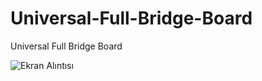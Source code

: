 # Universal-Full-Bridge-Board
Universal Full Bridge Board

![Ekran Alıntısı](https://user-images.githubusercontent.com/54251312/153776140-e1fca457-d17a-4caf-bf1c-874fe1095c59.PNG)
